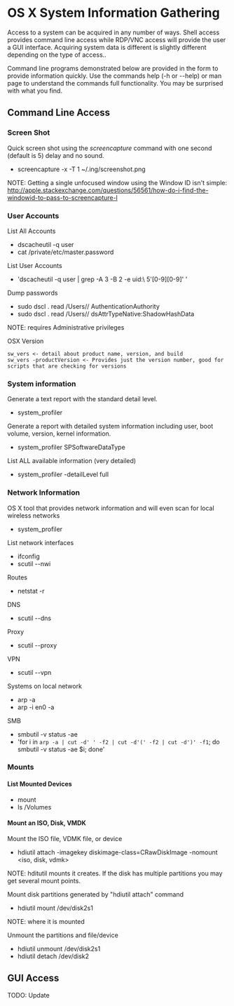 <!-- Code for collapse and expand -->
<script type="text/javascript"> 
$(document).ready(function() { 
$('div.view').hide(); 
$('div.slide').click(function() {
$(this).next('div.view').slideToggle('fast'); 
return false; 
}); 
}); 
</script>

# OS X System Information Gathering
Access to a system can be acquired in any number of ways. Shell access provides command line access while RDP/VNC access will provide the user a GUI interface. Acquiring system data is different is slightly different depending on the type of access..

Command line programs demonstrated below are provided in the form to provide information quickly. Use the commands help (-h or --help) or man page to understand the commands full functionality. You may be surprised with what you find.

## Command Line Access
### Screen Shot ###
Quick screen shot using the *screencapture* command with one second (default is 5) delay and no sound. 
 * screencapture -x -T 1 ~/.ing/screenshot.png
 
 NOTE: Getting a single unfocused window using the Window ID isn't simple: http://apple.stackexchange.com/questions/56561/how-do-i-find-the-windowid-to-pass-to-screencapture-l 

### User Accounts ###
List All Accounts
 * dscacheutil -q user
 * cat /private/etc/master.password 

List User Accounts
 * 'dscacheutil -q user | grep -A 3 -B 2 -e uid:\ 5'[0-9][0-9]' '

Dump passwords
 * sudo dscl . read /Users/<user>/ AuthenticationAuthority
 * sudo dscl . read /Users/<user>/ dsAttrTypeNative:ShadowHashData 
 
  NOTE: requires Administrative privileges

OSX Version

    sw_vers <- detail about product name, version, and build
    sw_vers -productVersion <- Provides just the version number, good for scripts that are checking for versions 

### System information ###
Generate a text report with the standard detail level.
 * system_profiler

Generate a report with detailed system information including user, boot volume, version, kernel information.  
 * system_profiler SPSoftwareDataType
 
List ALL available information (very detailed) 
 * system_profiler -detailLevel full 

### Network Information ###
OS X tool that provides network information and will even scan for local wireless networks
 * system_profiler

List network interfaces
 * ifconfig
 * scutil --nwi 

Routes
 * netstat -r 

DNS
 * scutil --dns 

Proxy
 * scutil --proxy 

VPN
 * scutil --vpn

Systems on local network
 * arp -a
 * arp -i en0 -a 

SMB
 * smbutil -v status -ae <ip>
 * 'for i in `arp -a | cut -d' ' -f2 | cut -d'(' -f2 | cut -d')' -f1`; do smbutil -v status -ae $i; done' 

### Mounts ###
#### List Mounted Devices ####
 * mount 
 * ls /Volumes

#### Mount an ISO, Disk, VMDK ####
Mount the ISO file, VDMK file, or device
 * hdiutil attach -imagekey diskimage-class=CRawDiskImage -nomount <iso, disk, vdmk>

NOTE: hditutil mounts it creates. If the disk has multiple partitions you may get several mount points.

Mount disk partitions generated by "hdiutil attach" command 
 * hdiutil mount /dev/disk2s1

NOTE: where it is mounted 

Unmount the partitions and file/device
 * hdiutil unmount /dev/disk2s1
 * hdiutil detach /dev/disk2 

## GUI Access
TODO: Update
